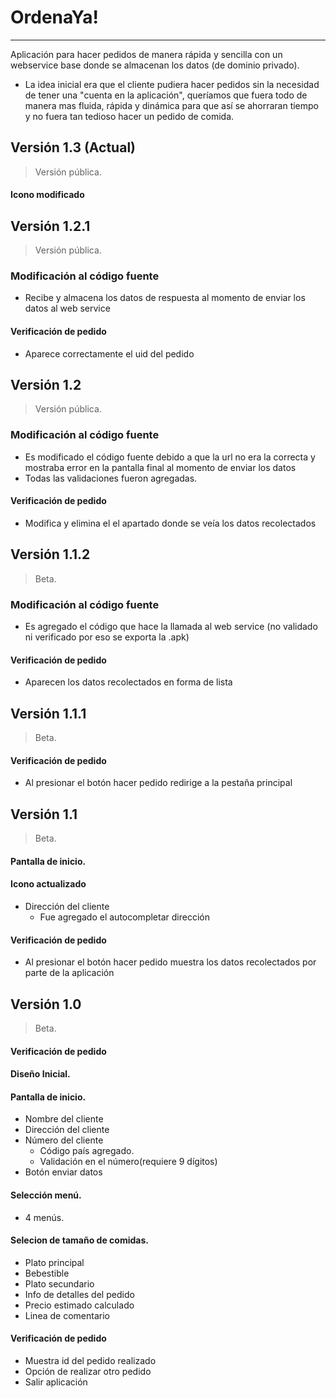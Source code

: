# OrdenaYa!
-------------

Aplicación para hacer pedidos de manera rápida y sencilla con un webservice base donde se almacenan los datos (de dominio privado).
+ La idea inicial era que el cliente pudiera hacer pedidos sin la necesidad de tener una "cuenta en la aplicación", queríamos que fuera todo de manera mas fluida, rápida y dinámica para que así se ahorraran tiempo y no fuera tan tedioso hacer un pedido de comida.

## Versión 1.3 (Actual)
> Versión pública.

#### Icono modificado

## Versión 1.2.1
> Versión pública.

### Modificación al código fuente
+ Recibe y almacena los datos de respuesta al momento de enviar los datos al web service

#### Verificación de pedido
+ Aparece correctamente el uid del pedido

## Versión 1.2
> Versión pública.

### Modificación al código fuente
+ Es modificado el código fuente debido a que la url no era la correcta y mostraba error en la pantalla final al momento de enviar los datos
+ Todas las validaciones fueron agregadas.
#### Verificación de pedido
+ Modifica y elimina el el apartado donde se veía los datos recolectados

## Versión 1.1.2
> Beta.

### Modificación al código fuente
+ Es agregado el código que hace la llamada al web service (no validado ni verificado por eso se exporta la .apk)

#### Verificación de pedido
+ Aparecen los datos recolectados en forma de lista

## Versión 1.1.1
> Beta.

#### Verificación de pedido
+ Al presionar el botón hacer pedido redirige a la pestaña principal

## Versión 1.1
> Beta.

#### Pantalla de inicio.
#### Icono actualizado
+ Dirección del cliente
  * Fue agregado el autocompletar dirección
  
#### Verificación de pedido
+ Al presionar el botón hacer pedido muestra los datos recolectados por parte de la aplicación

## Versión 1.0 
> Beta.

#### Verificación de pedido

#### Diseño Inicial.
#### Pantalla de inicio.
+ Nombre del cliente
+ Dirección del cliente
+ Número del cliente
    * Código país agregado.
    * Validación en el número(requiere 9 dígitos)
+ Botón enviar datos
#### Selección menú. 
+ 4 menús.
#### Selecion de tamaño de comidas.
+ Plato principal
+ Bebestible
+ Plato secundario
+ Info de detalles del pedido
+ Precio estimado calculado
+ Linea de comentario

#### Verificación de pedido
+ Muestra id del pedido realizado
+ Opción de realizar otro pedido
+ Salir aplicación



